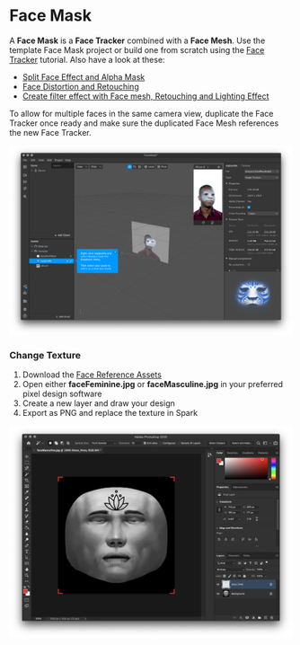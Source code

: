 # Face Mask

A **Face Mask** is a **Face Tracker** combined with a **Face Mesh**. Use the template Face Mask project or build one from scratch using the [Face Tracker](https://sparkar.facebook.com/ar-studio/learn/documentation/tutorials/quick-start-guide) tutorial. Also have a look at these:

* [Split Face Effect and Alpha Mask](https://www.youtube.com/watch?v=OHBQYAr79Dc)
* [Face Distortion and Retouching](https://sparkar.facebook.com/ar-studio/learn/documentation/tutorials/face-distortion-and-retouching/)
* [Create filter effect with Face mesh, Retouching and Lighting Effect](https://www.youtube.com/watch?v=RapfrXtyliU&feature=emb_logo)

To allow for multiple faces in the same camera view, duplicate the Face Tracker once ready and make sure the duplicated Face Mesh references the new Face Tracker.

![](../../../.gitbook/assets/spark-face-mask.png)

### Change Texture

1. Download  the [Face Reference Assets](https://sparkar.facebook.com/ar-studio/learn/documentation/before-you-start/basics/using-the-face-reference-assets/)
2. Open either **faceFeminine.jpg** or **faceMasculine.jpg** in your preferred pixel design software
3. Create a new layer and draw your design
4. Export as PNG and replace the texture in Spark

![](../../../.gitbook/assets/spark-change-texture.png)

